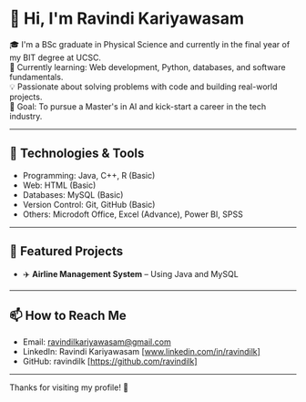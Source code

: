 # 👋 Hi, I'm Ravindi Kariyawasam

🎓 I'm a BSc graduate in Physical Science and currently in the final year of my BIT degree at UCSC.  
🌱 Currently learning: Web development, Python, databases, and software fundamentals.  
💡 Passionate about solving problems with code and building real-world projects.  
🎯 Goal: To pursue a Master's in AI and kick-start a career in the tech industry.  

---

## 🔧 Technologies & Tools

- Programming: Java, C++, R (Basic)
- Web: HTML (Basic)
- Databases: MySQL (Basic)
- Version Control: Git, GitHub (Basic)
- Others: Microdoft Office, Excel (Advance), Power BI, SPSS

---

## 📌 Featured Projects

- ✈️ **Airline Management System** – Using Java and MySQL

---

## 📫 How to Reach Me

- Email: ravindilkariyawasam@gmail.com 
- LinkedIn: Ravindi Kariyawasam [www.linkedin.com/in/ravindilk] 
- GitHub: ravindilk [https://github.com/ravindilk]

---

Thanks for visiting my profile! 🌟
